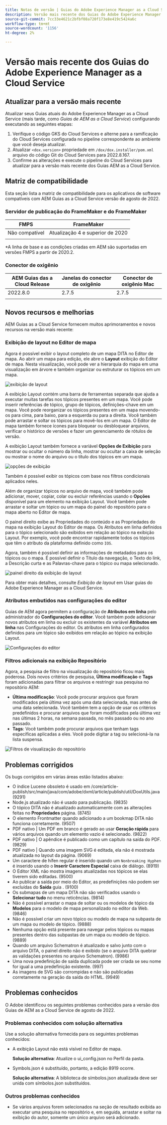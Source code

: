 ```yaml
---
title: Notas de versão | Guias do Adobe Experience Manager as a Cloud Service, versão de agosto de 2022
description: Versão mais recente dos Guias do Adobe Experience Manager as a Cloud Service
source-git-commit: 7cc33e4621c2bfbf08a720f173e8e419c5424a6c
workflow-type: tm+mt
source-wordcount: '1156'
ht-degree: 2%

---
```


# Versão mais recente dos Guias do Adobe Experience Manager as a Cloud Service

## Atualizar para a versão mais recente

Atualizar seus Guias atuais do Adobe Experience Manager as a Cloud Service (mais tarde, como *Guias de AEM as a Cloud Service*) configurando executando as seguintes etapas:
1. Verifique o código GKS do Cloud Services e alterne para a ramificação do Cloud Services configurada no pipeline correspondente ao ambiente que você deseja atualizar.
2. Atualizar `<dox.version>` propriedade em `/dox/dox.installer/pom.xml` arquivo do código Git do Cloud Services para 2022.8.167.
3. Confirme as alterações e execute o pipeline do Cloud Services para atualizar para a versão mais recente dos Guias AEM as a Cloud Service.

## Matriz de compatibilidade

Esta seção lista a matriz de compatibilidade para os aplicativos de software compatíveis com AEM Guias as a Cloud Service versão de agosto de 2022.

### Servidor de publicação do FrameMaker e do FrameMaker

| FMPS | FrameMaker |
| --- | --- |
| Não compatível | Atualização 4 e superior de 2020 |
|  |  |

*A linha de base e as condições criadas em AEM são suportadas em versões FMPS a partir de 2020.2.

### Conector de oxigênio

| AEM Guias das a Cloud Release | Janelas do conector de oxigênio | Conector de oxigênio Mac |
| --- | --- | --- |
| 2022.8.0 | 2.7.5 | 2.7.5 |
|  |  |  |


## Novos recursos e melhorias

AEM Guias as a Cloud Service fornecem muitos aprimoramentos e novos recursos na versão mais recente:

### Exibição de layout no Editor de mapa

Agora é possível exibir o layout completo de um mapa DITA no Editor de mapa. Ao abrir um mapa para edição, ele abre o **Layout** exibição do Editor de mapa. Nesta visualização, você pode ver a hierarquia do mapa em uma visualização em árvore e também organizar ou estruturar os tópicos em um mapa.

![exibição de layout](assets/layout-view-map.png)

A exibição Layout contém uma barra de ferramentas separada que ajuda a executar muitas tarefas nos tópicos presentes em um mapa.
Você pode inserir referências de tópico, grupo de tópicos, definições-chave em um mapa. Você pode reorganizar os tópicos presentes em um mapa movendo-os para cima, para baixo, para a esquerda ou para a direita. Você também pode arrastar e soltar os tópicos para movê-los em um mapa. O Editor de mapa também fornece ícones para bloquear ou desbloquear arquivos, verificar o histórico de versões e fazer um gerenciamento de rótulos de versão.


A exibição Layout também fornece a variável **Opções de Exibição** para mostrar ou ocultar o número da linha, mostrar ou ocultar a caixa de seleção ou mostrar o nome do arquivo ou o título dos tópicos em um mapa.


![opções de exibição](assets/view-options.png)

Também é possível exibir os tópicos com base nos filtros condicionais aplicados neles.

Além de organizar tópicos no arquivo de mapa, você também pode adicionar, mover, copiar, colar ou excluir referências usando o **Opções** disponível para um elemento na exibição Layout. Você também pode arrastar e soltar um tópico ou um mapa do painel do repositório para o mapa aberto no Editor de mapa.

O painel direito exibe as Propriedades do conteúdo e as Propriedades do mapa na exibição Layout do Editor de mapa. Os Atributos em linha definidos para o tópico selecionado são exibidos em relação ao tópico na exibição Layout. Por exemplo, você pode encontrar rapidamente todos os tópicos que têm o atributo da plataforma definido como `IOS`.

Agora, também é possível definir as informações de metadados para os tópicos ou o mapa. É possível definir o Título da navegação, o Texto do link, a Descrição curta e as Palavras-chave para o tópico ou mapa selecionado.

![painel direito da exibição de layout](assets/layout-inline-attributes.png)

Para obter mais detalhes, consulte *Exibição de layout* em Usar guias do Adobe Experience Manager as a Cloud Service.

### Atributos embutidos nas configurações do editor

Guias de AEM agora permitem a configuração de **Atributos em linha** pelo administrador do **Configurações do editor**. Você também pode adicionar novos atributos em linha ou excluir os existentes da variável **Atributos em linha** nas Configurações do editor.
Os atributos em linha configurados definidos para um tópico são exibidos em relação ao tópico na exibição Layout.

![Configurações do editor](assets/editor-settings-inline-attributes.png)


### Filtros adicionais na exibição Repositório

Agora, a pesquisa de filtro na visualização do repositório ficou mais poderosa. Dois novos critérios de pesquisa, **Última modificação** e **Tags** foram adicionadas para filtrar os arquivos e restringir sua pesquisa no repositório AEM:
* **Última modificação**: Você pode procurar arquivos que foram modificados pela última vez após uma data selecionada, mas antes de uma data selecionada. Você também tem a opção de usar os critérios predefinidos e procurar arquivos que foram modificados pela última vez nas últimas 2 horas, na semana passada, no mês passado ou no ano passado.
* **Tags**: Você também pode procurar arquivos que tenham tags específicas aplicadas a eles. Você pode digitar a tag ou selecioná-la na lista suspensa.

![Filtros de visualização do repositório](assets/repo-filter-search.png)


## Problemas corrigidos

Os bugs corrigidos em várias áreas estão listados abaixo:

* O índice Lucene obsoleto é usado em /core/article-publish/src/main/java/com/adobe/dxml/article/publish/util/DoxUtils.java (9291)
* Node.js atualizado não é usado para publicação. (9835)
* O tópico DITA não é atualizado automaticamente com as alterações feitas no **Propriedades** página. (8745)
* O elemento Frontmatter quando adicionado a um bookmap DITA não funciona corretamente. (9507)
* PDF nativo | Um PDF em branco é gerado ao usar **Geração rápida** para vários arquivos quando um elemento vazio é selecionado. (9822)
* PDF nativo | O apêndice é publicado como um capítulo na saída do PDF. (9829)
* PDF nativo | Quando uma imagem SVG é editada, ela não é mostrada atualizada no layout da página. (9069)
* Um caractere de hífen regular é inserido quando um `Nonbreaking Hyphen` é inserido usando o **Inserir Caractere Especial** caixa de diálogo. (8919)
* O Editor XML não mostra imagens atualizadas nos tópicos se elas tiverem sido editadas. (9500)
* Ao publicar a saída por meio do Editor, as predefinições não podem ser excluídas do **Saída** guia . (9100)
* Os submapas de um mapa DITA não são verificados usando o **Selecionar tudo** no menu reticências. (9814)
* Não é possível arrastar o mapa de soltar ou os modelos de tópico da **Modelos** para o modelo de mapa personalizado no editor da Web. (9846)
* Não é possível criar um novo tópico ou modelo de mapa na subpasta de um mapa ou modelo de tópico. (9888)
* Nenhuma opção está presente para navegar pelos tópicos ou mapas presentes dentro das subpastas de um mapa ou modelo de tópico. (9889)
* Quando um arquivo Schematron é atualizado e salvo junto com o arquivo DITA, o painel direito não é exibido (se o arquivo DITA quebrar as validações presentes no arquivo Schematron). (9986)
* Uma nova predefinição de saída duplicada pode ser criada se seu nome for igual a uma predefinição existente. (997)
* As imagens de SVG são corrompidas e não são publicadas corretamente na geração da saída do HTML. (9949)


## Problemas conhecidos

O Adobe identificou os seguintes problemas conhecidos para a versão dos Guias de AEM as a Cloud Service de agosto de 2022.

### Problemas conhecidos com solução alternativa

Use a solução alternativa fornecida para os seguintes problemas conhecidos:

* A exibição Layout não está visível no Editor de mapa.

   **Solução alternativa**: Atualize o ui_config.json no Perfil da pasta.

* Symbols.json é substituído, portanto, a edição 8919 ocorre.

   **Solução alternativa**: A biblioteca de símbolos.json atualizada deve ser unida com símbolos.json substituídos.

### Outros problemas conhecidos

* Se vários arquivos forem selecionados na seção de resultado exibida ao executar uma pesquisa no repositório e, em seguida, arrastar e soltar na exibição do autor, somente um único arquivo será adicionado.

